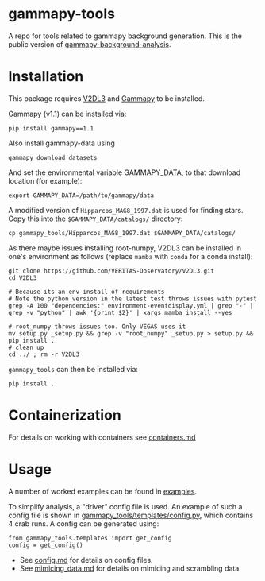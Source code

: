 # gammapy-tools
A repo for tools related to gammapy background generation.
This is the public version of [gammapy-background-analysis](https://github.com/VERITAS-Observatory/gammapy-background-analysis.git).


# Installation

This package requires [V2DL3](https://github.com/VERITAS-Observatory/V2DL3) and [Gammapy](https://gammapy.org/) to be installed.

Gammapy (v1.1) can be installed via:
```
pip install gammapy==1.1
```
Also install gammapy-data using
```
gammapy download datasets
```
And set the environmental variable GAMMAPY_DATA, to that download location (for example):
```
export GAMMAPY_DATA=/path/to/gammapy/data
```

A modified version of `Hipparcos_MAG8_1997.dat` is used for finding stars. Copy this into the  `$GAMMAPY_DATA/catalogs/` directory:
```
cp gammapy_tools/Hipparcos_MAG8_1997.dat $GAMMAPY_DATA/catalogs/
```

As there maybe issues installing root-numpy, V2DL3 can be installed in one's environment as follows (replace `mamba` with `conda` for a conda install):
```
git clone https://github.com/VERITAS-Observatory/V2DL3.git
cd V2DL3

# Because its an env install of requirements
# Note the python version in the latest test throws issues with pytest
grep -A 100 "dependencies:" environment-eventdisplay.yml | grep "-" | grep -v "python" | awk '{print $2}' | xargs mamba install --yes

# root_numpy throws issues too. Only VEGAS uses it
mv setup.py _setup.py && grep -v "root_numpy" _setup.py > setup.py && pip install .
# clean up
cd ../ ; rm -r V2DL3
```

`gammapy_tools` can then be installed via:
```
pip install .
```

# Containerization
For details on working with containers see [containers.md](docs/containers.md)


# Usage

A number of worked examples can be found in [examples](examples).

To simplify analysis, a "driver" config file is used. An example of such a config file is shown in [gammapy_tools/templates/config.py](gammapy_tools/templates/config.py), which contains 4 crab runs. 
A config can be generated using:
```
from gammapy_tools.templates import get_config
config = get_config()
```

* See [config.md](docs/config.md) for details on config files.
* See [mimicing_data.md](docs/mimicing_data.md) for details on mimicing and scrambling data.
